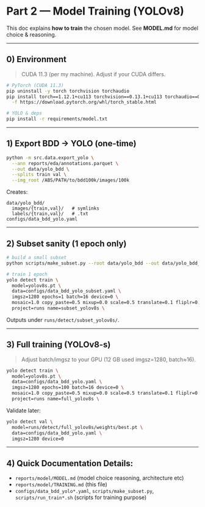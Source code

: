 # Part 2 — Model Training (YOLOv8)

This doc explains **how to train** the chosen model. See **MODEL.md** for model choice & reasoning.

---

## 0) Environment

> CUDA 11.3 (per my machine). Adjust if your CUDA differs.

```bash
# PyTorch (CUDA 11.3)
pip uninstall -y torch torchvision torchaudio
pip install torch==1.12.1+cu113 torchvision==0.13.1+cu113 torchaudio==0.12.1+cu113 \
  -f https://download.pytorch.org/whl/torch_stable.html

# YOLO & deps
pip install -r requirements/model.txt
````

---

## 1) Export BDD → YOLO (one-time)

```bash
python -m src.data.export_yolo \
  --ann reports/eda/annotations.parquet \
  --out data/yolo_bdd \
  --splits train val \
  --img_root /ABS/PATH/to/bdd100k/images/100k
```

Creates:

```
data/yolo_bdd/
  images/{train,val}/   # symlinks
  labels/{train,val}/   # .txt
configs/data_bdd_yolo.yaml
```

---

## 2) Subset sanity (1 epoch only)

```bash
# build a small subset
python scripts/make_subset.py --root data/yolo_bdd --out data/yolo_bdd_subset --train_k 2000 --val_k 500 --copy

# train 1 epoch
yolo detect train \
  model=yolov8s.pt \
  data=configs/data_bdd_yolo_subset.yaml \
  imgsz=1280 epochs=1 batch=16 device=0 \
  mosaic=1.0 copy_paste=0.5 mixup=0.0 scale=0.5 translate=0.1 fliplr=0.5 flipud=0.0 \
  project=runs name=subset_yolov8s \
```

Outputs under `runs/detect/subset_yolov8s/`.

---

## 3) Full training (YOLOv8-s)

> Adjust batch/imgsz to your GPU (12 GB used imgsz=1280, batch≈16).

```bash
yolo detect train \
  model=yolov8s.pt \
  data=configs/data_bdd_yolo.yaml \
  imgsz=1280 epochs=100 batch=16 device=0 \
  mosaic=1.0 copy_paste=0.5 mixup=0.0 scale=0.5 translate=0.1 fliplr=0.5 flipud=0.0 \
  project=runs name=full_yolov8s \
```

Validate later:

```bash
yolo detect val \
  model=runs/detect/full_yolov8s/weights/best.pt \
  data=configs/data_bdd_yolo.yaml \
  imgsz=1280 device=0
```

---

## 4) Quick Documentation Details:

* `reports/model/MODEL.md` (model choice reasoning, architecture etc)
* `reports/model/TRAINING.md` (this file)
* `configs/data_bdd_yolo*.yaml`, `scripts/make_subset.py`, `scripts/run_train*.sh` (scripts for training purpose)
